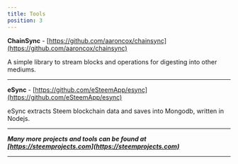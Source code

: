 ```yaml
---
title: Tools
position: 3
---
```


**ChainSync** - [https://github.com/aaroncox/chainsync](https://github.com/aaroncox/chainsync)

A simple library to stream blocks and operations for digesting into other mediums.

---

**eSync** - [https://github.com/eSteemApp/esync](https://github.com/eSteemApp/esync)

eSync extracts Steem blockchain data and saves into Mongodb, written in Nodejs.

---

_**Many more projects and tools can be found at [https://steemprojects.com](https://steemprojects.com)**_

---
